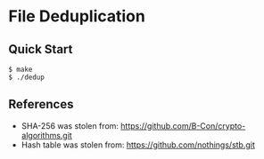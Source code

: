 # File Deduplication

## Quick Start

```console
$ make
$ ./dedup
```

## References

- SHA-256 was stolen from:
https://github.com/B-Con/crypto-algorithms.git
- Hash table was stolen from:
https://github.com/nothings/stb.git
